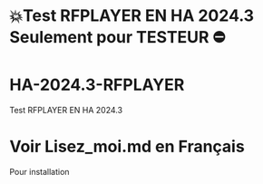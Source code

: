 #  💥Test RFPLAYER EN HA 2024.3 Seulement pour TESTEUR ⛔
# HA-2024.3-RFPLAYER
Test RFPLAYER EN HA 2024.3
# Voir Lisez_moi.md en Français
Pour installation
